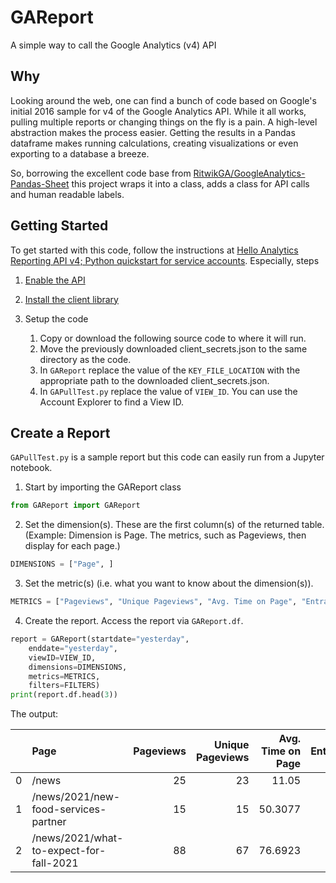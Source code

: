 # GAReport
A simple way to call the Google Analytics (v4) API

##  Why

Looking around the web, one can find a bunch of code based on Google's initial 2016 sample for v4 of the Google Analytics API.
While it all works, pulling multiple reports or changing things on the fly is a pain.
A high-level abstraction makes the process easier.
Getting the results in a Pandas dataframe makes running calculations, creating visualizations or even exporting to a database a breeze.

So, borrowing the excellent code base from [RitwikGA/GoogleAnalytics-Pandas-Sheet](https://github.com/RitwikGA/GoogleAnalytics-Pandas-Sheet/blob/master/gaExport.py "GoogleAnalytics-Pandas-Sheet/gaExport.py at master · RitwikGA/GoogleAnalytics-Pandas-Sheet · GitHub") this project wraps it into a class, adds a class for API calls and human readable labels.

##  Getting Started

To get started with this code, follow the instructions at [Hello Analytics Reporting API v4; Python quickstart for service accounts](https://developers.google.com/analytics/devguides/reporting/core/v4/quickstart/service-py "Hello Analytics Reporting API v4; Python quickstart for service accounts").
Especially, steps
1. [Enable the API](https://developers.google.com/analytics/devguides/reporting/core/v4/quickstart/service-py#1_enable_the_api "Hello Analytics Reporting API v4; Python quickstart for service accounts")

2. [Install the client library](https://developers.google.com/analytics/devguides/reporting/core/v4/quickstart/service-py#2_install_the_client_library "Hello Analytics Reporting API v4; Python quickstart for service accounts")

3. Setup the code
	1. Copy or download the following source code to where it will run.
	1. Move the previously downloaded client_secrets.json to the same directory as the code.
	1. In `GAReport` replace the value of the `KEY_FILE_LOCATION` with the appropriate path to the downloaded client_secrets.json.
	1. In `GAPullTest.py`  replace the value of `VIEW_ID`. You can use the Account Explorer to find a View ID.


##  Create a Report

`GAPullTest.py` is a sample report but this code can easily run from a Jupyter notebook.

1. Start by importing the GAReport class

```python
from GAReport import GAReport
```

2. Set the dimension(s). These are the first column(s) of the returned table. 
	(Example: Dimension is Page.
	The metrics, such as Pageviews, then display for each page.) 

```python
DIMENSIONS = ["Page", ]
```

3. Set the metric(s) (i.e. what you want to know about the dimension(s)).

```python
METRICS = ["Pageviews", "Unique Pageviews", "Avg. Time on Page", "Entrances", "Bounce Rate", "% Exit", "Page Value"]
```

4. Create the report.
	Access the report via `GAReport.df`.

```python
report = GAReport(startdate="yesterday", 
	enddate="yesterday", 
	viewID=VIEW_ID, 
	dimensions=DIMENSIONS, 
	metrics=METRICS, 
	filters=FILTERS)
print(report.df.head(3))
```

The output:

|     | Page                                                                                                                  | Pageviews | Unique Pageviews | Avg. Time on Page | Entrances | Bounce Rate |  % Exit | Page Value |
| ---:|:--------------------------------------------------------------------------------------------------------------------- | ---------:| ----------------:| -----------------:| ---------:| -----------:| -------:| ----------:|
|   0 | /news                                                                                                  |        25 |               23 |             11.05 |         0 |           0 |      20 |    33.6957 |
|   1 | /news/2021/new-food-services-partner                                                            |        15 |               15 |           50.3077 |         1 |         100 | 13.3333 |          0 |
|   2 | /news/2021/what-to-expect-for-fall-2021                                                                |        88 |               67 |           76.6923 |         5 |         100 | 26.1364 |    11.5672 |
